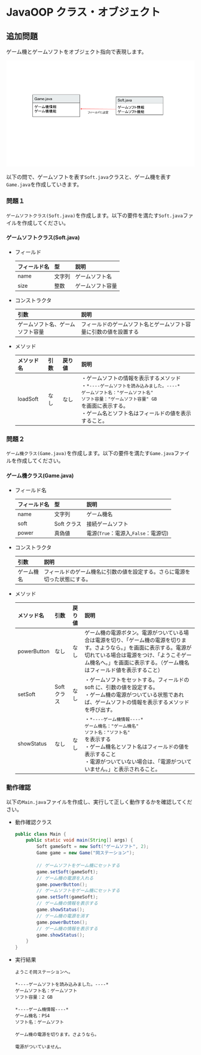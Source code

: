 # JavaOOP クラス・オブジェクト

## 追加問題

ゲーム機とゲームソフトをオブジェクト指向で表現します。

![画像](./img/classobject.png)

以下の問で、ゲームソフトを表す`Soft.java`クラスと、ゲーム機を表す`Game.java`を作成していきます。

### 問題１

`ゲームソフトクラス(Soft.java)`を作成します。以下の要件を満たす`Soft.java`ファイルを作成してください。

#### ゲームソフトクラス(Soft.java)

- フィールド

  | フィールド名 | 型   | 説明  |
  | --- | --- | --- |
  | name | 文字列 | ゲームソフト名   |
  | size | 整数   | ゲームソフト容量 |

- コンストラクタ

  | 引数                             | 説明                                                             |
  | --- | --- |
  | ゲームソフト名、ゲームソフト容量 | フィールドのゲームソフト名とゲームソフト容量に引数の値を設置する |

- メソッド

  | メソッド名 | 引数 | 戻り値 | 説明  |
  | --- | --- | --- | --- |
  | loadSoft | なし | なし   | ・ゲームソフトの情報を表示するメソッド<br>・`*----ゲームソフトを読み込みました。----*`<br>`ゲームソフト名："ゲームソフト名"`<br>`ソフト容量："ゲームソフト容量" GB`<br>を画面に表示する。<br>・ゲーム名とソフト名はフィールドの値を表示すること。 |

### 問題２

`ゲーム機クラス(Game.java)`を作成します。以下の要件を満たす`Game.java`ファイルを作成してください。

#### ゲーム機クラス(Game.java)

- フィールド名

  | フィールド名 | 型          | 説明                             |
  | --- | --- | --- |
  | name | 文字列  | ゲーム機名  |
  | soft | Soft クラス | 接続ゲームソフト  |
  | power| 真偽値  | 電源(`True`：電源入,`False`：電源切) |

- コンストラクタ

  | 引数  | 説明   |
  | --- | --- |
  | ゲーム機名 | フィールドのゲーム機名に引数の値を設定する。さらに電源を切った状態にする。 |

- メソッド

  | メソッド名  | 引数        | 戻り値 | 説明                                                                                                                                                                             |
  | --- | --- | --- | --- |
  | powerButton | なし        | なし   | ゲーム機の電源ボタン。電源がついている場合は電源を切り、「ゲーム機の電源を切ります。さようなら。」を画面に表示する。電源が切れている場合は電源をつけ、「ようこそゲーム機名へ。」を画面に表示する。（ゲーム機名はフィールド値を表示すること）       |                                                                              |
  | setSoft     | Soft クラス | なし   | ・ゲームソフトをセットする。フィールドの soft に、引数の値を設定する。<br>・ゲーム機の電源がついている状態であれば、ゲームソフトの情報を表示するメソッドを呼び出す。             |
  | showStatus  | なし        | なし   | ・`*----ゲーム機情報----*`<br> `ゲーム機名："ゲーム機名"`<br> `ソフト名："ソフト名"`<br> を表示する<br>・ゲーム機名とソフト名はフィールドの値を表示すること<br> ・電源がついていない場合は、「電源がついていません。」と表示されること。 |

### 動作確認

以下の`Main.java`ファイルを作成し、実行して正しく動作するかを確認してください。

- 動作確認クラス

	```java
	public class Main {
		public static void main(String[] args) {
			Soft gameSoft = new Soft("ゲームソフト", 2);
			Game game = new Game("岡ステーション");

			// ゲームソフトをゲーム機にセットする
			game.setSoft(gameSoft);
			// ゲーム機の電源を入れる
			game.powerButton();
			// ゲームソフトをゲーム機にセットする
			game.setSoft(gameSoft);
			// ゲーム機の情報を表示する
			game.showStatus();
			// ゲーム機の電源を消す
			game.powerButton();
			// ゲーム機の情報を表示する
			game.showStatus();
		}
	}

	```

- 実行結果

  ```console
  ようこそ岡ステーションへ。

  *----ゲームソフトを読み込みました。----*
  ゲームソフト名：ゲームソフト
  ソフト容量：2 GB

  *----ゲーム機情報----*
  ゲーム機名：PS4
  ソフト名：ゲームソフト

  ゲーム機の電源を切ります。さようなら。

  電源がついていません。
  ```
